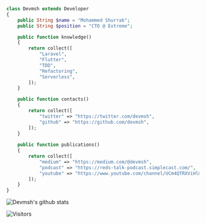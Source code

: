 ```php
class Devmsh extends Developer
{
    public String $name = "Mohammed Shurrab";
    public String $position = "CTO @ Extreme";

    public function knowledge()
    {
        return collect([
            "Laravel",
            "Flutter",
            "TDD",
            "Refactoring",
            "Serverless",
        ]);
    }

    public function contacts()
    {
        return collect([
            "twitter" => "https://twitter.com/devmsh",
            "github" => "https://github.com/devmsh",
        ]);
    }
    
    public function publications()
    {
        return collect([
            "medium" => "https://medium.com/@devmsh",
            "podcast" => "https://reds-talk-podcast.simplecast.com/",
            "youtube" => "https://www.youtube.com/channel/UCm4QTRXViHlmWV4egG7Z0WQ/",
        ]);
    }
}
```

![Devmsh's github stats](https://github-readme-stats.vercel.app/api?username=devmsh)

![Visitors](https://visitor-badge.laobi.icu/badge?page_id=devmsh.devmsh)

